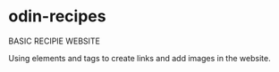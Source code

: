 # odin-recipes
BASIC RECIPIE WEBSITE

Using elements and tags to create links and add images in the website. 